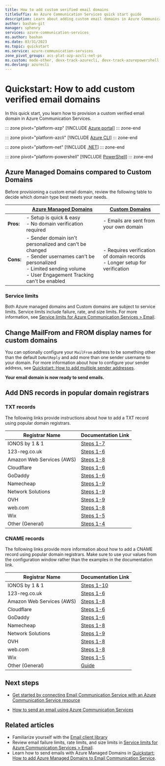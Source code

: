 ```yaml
---
title: How to add custom verified email domains
titleSuffix: An Azure Communication Services quick start guide
description: Learn about adding custom email domains in Azure Communication Services.
author: bashan-git
manager: sphenry
services: azure-communication-services
ms.author: bashan
ms.date: 03/31/2023
ms.topic: quickstart
ms.service: azure-communication-services
zone_pivot_groups: acs-plat-azp-azcli-net-ps
ms.custom: mode-other, devx-track-azurecli, devx-track-azurepowershell
ms.devlang: azurecli
---
```

# Quickstart: How to add custom verified email domains

In this quick start, you learn how to provision a custom verified email domain in Azure Communication Services.

::: zone pivot="platform-azp"
[!INCLUDE [Azure portal](./includes/create-custom-managed-domain-resource-az-portal.md)]
::: zone-end

::: zone pivot="platform-azcli"
[!INCLUDE [Azure CLI](./includes/create-custom-managed-domain-resource-az-cli.md)]
::: zone-end

::: zone pivot="platform-net"
[!INCLUDE [.NET](./includes/create-custom-managed-domain-resource-dot-net.md)]
::: zone-end

::: zone pivot="platform-powershell"
[!INCLUDE [PowerShell](./includes/create-custom-managed-domain-resource-powershell.md)]
::: zone-end

## Azure Managed Domains compared to Custom Domains

Before provisioning a custom email domain, review the following table to decide which domain type best meets your needs.

| | [Azure Managed Domains](./add-azure-managed-domains.md) | [Custom Domains](./add-custom-verified-domains.md) | 
|---|---|---|
|**Pros:** | - Setup is quick & easy<br/>- No domain verification required<br /> | - Emails are sent from your own domain |
|**Cons:** | - Sender domain isn't personalized and can't be changed<br/>- Sender usernames can't be personalized<br/>- Limited sending volume<br />- User Engagement Tracking can't be enabled<br /> | - Requires verification of domain records<br /> - Longer setup for verification |

### Service limits

Both Azure managed domains and Custom domains are subject to service limits. Service limits include failure, rate, and size limits. For more information, see [Service limits for Azure Communication Services > Email](../../concepts/service-limits.md#email).

## Change MailFrom and FROM display names for custom domains

You can optionally configure your `MailFrom` address to be something other than the default `DoNotReply` and add more than one sender username to your domain. For more information about how to configure your sender address, see [Quickstart: How to add multiple sender addresses](add-multiple-senders.md).

**Your email domain is now ready to send emails.**

## Add DNS records in popular domain registrars

### TXT records

The following links provide instructions about how to add a TXT record using popular domain registrars.

| Registrar Name | Documentation Link |
| --- | --- |
| IONOS by 1 & 1 | [Steps 1-7](/microsoft-365/admin/dns/create-dns-records-at-1-1-internet?view=o365-worldwide#:~:text=Add%20a%20TXT%20record%20for%20verification,created%20can%20update%20across%20the%20Internet.&preserve-view=true) 
| 123-reg.co.uk | [Steps 1-6](/microsoft-365/admin/dns/create-dns-records-at-123-reg-co-uk?view=o365-worldwide#:~:text=DNS%20records.-,Add%20a%20TXT%20record%20for%20verification,that%20the%20record%20you%20just%20created%20can%20update%20across%20the%20Internet.,-Now%20that%20you%27ve&preserve-view=true)
| Amazon Web Services (AWS) | [Steps 1-8](/microsoft-365/admin/dns/create-dns-records-at-aws?view=o365-worldwide#:~:text=DNS%20records.-,Add%20a%20TXT%20record%20for%20verification,that%20the%20record%20you%20just%20created%20can%20update%20across%20the%20Internet.,-Now%20that%20you%27ve&preserve-view=true)
| Cloudflare | [Steps 1-6](/microsoft-365/admin/dns/create-dns-records-at-cloudflare?view=o365-worldwide#:~:text=Add%20a%20TXT,across%20the%20Internet.&preserve-view=true)
| GoDaddy | [Steps 1-6](/microsoft-365/admin/dns/create-dns-records-at-godaddy?view=o365-worldwide#:~:text=Add%20a%20TXT,across%20the%20Internet.&preserve-view=true)
| Namecheap | [Steps 1-9](/microsoft-365/admin/dns/create-dns-records-at-namecheap?view=o365-worldwide#:~:text=DNS%20records.-,Add%20a%20TXT%20record%20for%20verification,that%20the%20record%20you%20just%20created%20can%20update%20across%20the%20Internet.,-Now%20that%20you%27ve&preserve-view=true)
| Network Solutions | [Steps 1-9](/microsoft-365/admin/dns/create-dns-records-at-network-solutions?view=o365-worldwide#:~:text=DNS%20records.-,Add%20a%20TXT%20record%20for%20verification,that%20the%20record%20you%20just%20created%20can%20update%20across%20the%20Internet,-.&preserve-view=true)
| OVH | [Steps 1-9](/microsoft-365/admin/dns/create-dns-records-at-ovh?view=o365-worldwide#:~:text=DNS%20records.-,Add%20a%20TXT%20record%20for%20verification,that%20the%20record%20you%20just%20created%20can%20update%20across%20the%20Internet.,-Now%20that%20you%27ve&preserve-view=true)
| web.com | [Steps 1-8](/microsoft-365/admin/dns/create-dns-records-at-web-com?view=o365-worldwide#:~:text=with%20your%20domain.-,Add%20a%20TXT%20record%20for%20verification,that%20the%20record%20you%20just%20created%20can%20update%20across%20the%20Internet,-.&preserve-view=true)
| Wix | [Steps 1-5](/microsoft-365/admin/dns/create-dns-records-at-wix?view=o365-worldwide#:~:text=DNS%20records.-,Add%20a%20TXT%20record%20for%20verification,that%20the%20record%20you%20just%20created%20can%20update%20across%20the%20Internet,-.&preserve-view=true)
| Other (General) | [Steps 1-4](/microsoft-365/admin/get-help-with-domains/create-dns-records-at-any-dns-hosting-provider?view=o365-worldwide#:~:text=Recommended%3A%20Verify%20with,domain%20is%20verified.&preserve-view=true)

### CNAME records

The following links provide more information about how to add a CNAME record using popular domain registrars. Make sure to use your values from the configuration window rather than the examples in the documentation link.

| Registrar Name | Documentation Link |
| --- | --- |
| IONOS by 1 & 1 | [Steps 1-10](/microsoft-365/admin/dns/create-dns-records-at-1-1-internet?view=o365-worldwide#:~:text=Add%20the%20CNAME,Select%20Save.&preserve-view=true) 
| 123-reg.co.uk | [Steps 1-6](/microsoft-365/admin/dns/create-dns-records-at-123-reg-co-uk?view=o365-worldwide#:~:text=for%20that%20record.-,Add%20the%20CNAME%20record%20required%20for%20Microsoft,Select%20Add.,-Add%20a%20TXT&preserve-view=true)
| Amazon Web Services (AWS) | [Steps 1-8](/microsoft-365/admin/dns/create-dns-records-at-aws?view=o365-worldwide#:~:text=selecting%20Delete.-,Add%20the%20CNAME%20record%20required%20for%20Microsoft%20365,Select%20Create%20records.,-Add%20a%20TXT&preserve-view=true)
| Cloudflare | [Steps 1-6](/microsoft-365/admin/dns/create-dns-records-at-cloudflare?view=o365-worldwide#:~:text=Add%20the%20CNAME,Select%20Save.&preserve-view=true)
| GoDaddy | [Steps 1-6](/microsoft-365/admin/dns/create-dns-records-at-godaddy?view=o365-worldwide#:~:text=Add%20the%20CNAME,Select%20Save.&preserve-view=true)
| Namecheap | [Steps 1-8](/microsoft-365/admin/dns/create-dns-records-at-namecheap?view=o365-worldwide#:~:text=in%20this%20procedure.-,Add%20the%20CNAME%20record%20required%20for%20Microsoft,Select%20the%20Save%20Changes%20(check%20mark)%20control.,-Add%20a%20TXT&preserve-view=true)
| Network Solutions | [Steps 1-9](/microsoft-365/admin/dns/create-dns-records-at-network-solutions?view=o365-worldwide#:~:text=for%20each%20record.-,Add%20the%20CNAME%20record%20required%20for%20Microsoft,View%20in%20the%20upper%20right%20to%20view%20the%20record%20you%20created.,-Add%20a%20TXT&preserve-view=true)
| OVH | [Steps 1-8](/microsoft-365/admin/dns/create-dns-records-at-ovh?view=o365-worldwide#add-the-cname-record-required-for-microsoft:~:text=Select%20Confirm.-,Add%20the%20CNAME%20record%20required%20for%20Microsoft,Select%20Confirm.,-Add%20a%20TXT&preserve-view=true)
| web.com | [Steps 1-8](/microsoft-365/admin/dns/create-dns-records-at-web-com?view=o365-worldwide#add-the-cname-record-required-for-microsoft:~:text=for%20each%20record.-,Add%20the%20CNAME%20record%20required%20for%20Microsoft,Select%20ADD.,-Add%20a%20TXT&preserve-view=true)
| Wix | [Steps 1-5](/microsoft-365/admin/dns/create-dns-records-at-wix?view=o365-worldwide#add-the-cname-record-required-for-microsoft:~:text=Select%20Save.-,Add%20the%20CNAME%20record%20required%20for%20Microsoft,that%20the%20record%20you%20just%20created%20can%20update%20across%20the%20Internet.,-Add%20a%20TXT&preserve-view=true)
| Other (General) | [Guide](/microsoft-365/admin/dns/create-dns-records-using-windows-based-dns?view=o365-worldwide#add-cname-records:~:text=%3E%20OK.-,Add%20CNAME%20records,Select%20OK.,-Add%20the%20SIP&preserve-view=true)

## Next steps

* [Get started by connecting Email Communication Service with an Azure Communication Service resource](../../quickstarts/email/connect-email-communication-resource.md)

* [How to send an email using Azure Communication Services](../../quickstarts/email/send-email.md)


## Related articles

* Familiarize yourself with the [Email client library](../../concepts/email/sdk-features.md)
* Review email failure limits, rate limits, and size limits in [Service limits for Azure Communication Services > Email](../../concepts/service-limits.md#email).
* Learn how to send emails with Azure Managed Domains in [Quickstart: How to add Azure Managed Domains to Email Communication Service](../../quickstarts/email/add-azure-managed-domains.md).
